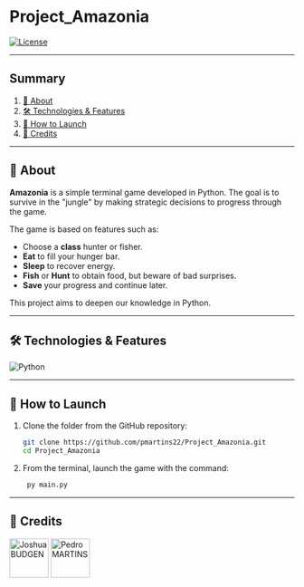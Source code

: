 # Project_Amazonia

[![License](https://img.shields.io/badge/license-MIT-blue.svg)](LICENSE)
***
## Summary

1. [📄 About](#-About)
2. [🛠️ Technologies & Features](#-Technologies--Features)
3. [🚀 How to Launch](#-How-to-Launch)
4. [👥 Credits](#-Credits)

***
## 📄 About
**Amazonia** is a simple terminal game developed in Python. 
The goal is to survive in the "jungle" by making strategic decisions to progress through the game.

The game is based on features such as: 
- Choose a **class** hunter or fisher.
- **Eat** to fill your hunger bar.
- **Sleep** to recover energy.
- **Fish** or **Hunt** to obtain food, but beware of bad surprises.
- **Save** your progress and continue later.

This project aims to deepen our knowledge in Python.

***
## 🛠️ Technologies & Features
![Python](https://img.shields.io/badge/Python-3776AB.svg?style=for-the-badge&logo=python&logoColor=white)

***
## 🚀 How to Launch
1. Clone the folder from the GitHub repository:
   ```bash
   git clone https://github.com/pmartins22/Project_Amazonia.git
   cd Project_Amazonia
   ```
2. From the terminal, launch the game with the command:
   ```bash
    py main.py
    ```
   
***
## 👥 Credits
<a href="https://github.com/joshua31400"><img src="https://avatars.githubusercontent.com/u/189393167?v=4" alt="Joshua BUDGEN" width="69" height="69"/></a>
<a href="https://github.com/pmartins22"><img src="https://avatars.githubusercontent.com/u/201771836?v=4git branch" alt="Pedro MARTINS" width="69" height="69"/></a>
